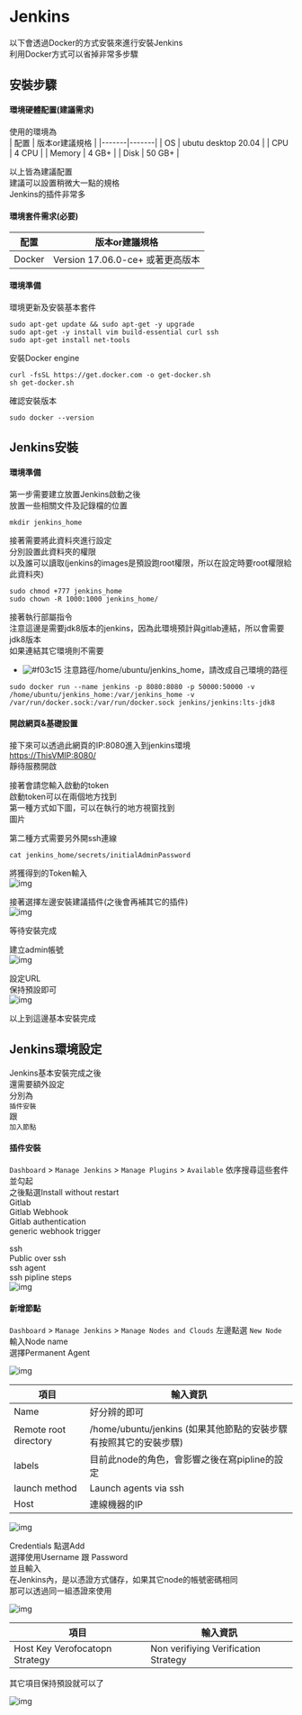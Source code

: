 # Jenkins    

以下會透過Docker的方式安裝來進行安裝Jenkins  
利用Docker方式可以省掉非常多步驟  


## 安裝步驟  

#### 環境硬體配置(建議需求)  
使用的環境為  
 | 配置 | 版本or建議規格 | 
|-------|-------|
| OS | ubutu desktop 20.04 |
| CPU |  4 CPU |
| Memory  | 4 GB+ |
| Disk  | 50 GB+ |  

以上皆為建議配置  
建議可以設置稍微大一點的規格  
Jenkins的插件非常多  

#### 環境套件需求(必要)  
 | 配置 | 版本or建議規格 | 
|-------|-------|
| Docker | Version 17.06.0-ce+ 或著更高版本 |

#### 環境準備  

環境更新及安裝基本套件  
```
sudo apt-get update && sudo apt-get -y upgrade
sudo apt-get -y install vim build-essential curl ssh
sudo apt-get install net-tools
```

安裝Docker engine    
```
curl -fsSL https://get.docker.com -o get-docker.sh
sh get-docker.sh
```

確認安裝版本
```
sudo docker --version
```

## Jenkins安裝  

#### 環境準備  
第一步需要建立放置Jenkins啟動之後  
放置一些相關文件及記錄檔的位置  
```
mkdir jenkins_home
```

接著需要將此資料夾進行設定  
分別設置此資料夾的權限  
以及誰可以讀取(jenkins的images是預設跑root權限，所以在設定時要root權限給此資料夾)  
```
sudo chmod +777 jenkins_home
sudo chown -R 1000:1000 jenkins_home/
```

接著執行部屬指令  
注意這邊是需要jdk8版本的jenkins，因為此環境預計與gitlab連結，所以會需要jdk8版本  
如果連結其它環境則不需要  
- ![#f03c15](https://via.placeholder.com/15/f03c15/000000?text=+) 
注意路徑/home/ubuntu/jenkins_home，請改成自己環境的路徑  
  
```
sudo docker run --name jenkins -p 8080:8080 -p 50000:50000 -v /home/ubuntu/jenkins_home:/var/jenkins_home -v /var/run/docker.sock:/var/run/docker.sock jenkins/jenkins:lts-jdk8
```
#### 開啟網頁&基礎設置  
接下來可以透過此網頁的IP:8080進入到jenkins環境  
<https://ThisVMIP:8080/>  
靜待服務開啟  

接著會請您輸入啟動的token  
啟動token可以在兩個地方找到  
第一種方式如下圖，可以在執行的地方視窗找到  
圖片  

第二種方式需要另外開ssh連線  
```
cat jenkins_home/secrets/initialAdminPassword
```

將獲得到的Token輸入  
![img](https://github.com/ReSin-Yan/Kubernetes-Opensource-Project/blob/main/CICD/Jenkins/cicd/input%20token.PNG)   

接著選擇左邊安裝建議插件(之後會再補其它的插件)  
![img](https://github.com/ReSin-Yan/Kubernetes-Opensource-Project/blob/main/CICD/Jenkins/cicd/install%20suggested%20plugin.PNG)   

等待安裝完成

建立admin帳號  
![img](https://github.com/ReSin-Yan/Kubernetes-Opensource-Project/blob/main/CICD/Jenkins/cicd/creat%20admin.PNG)   

設定URL  
保持預設即可  
![img](https://github.com/ReSin-Yan/Kubernetes-Opensource-Project/blob/main/CICD/Jenkins/cicd/set%20URL.PNG)   

以上到這邊基本安裝完成  


## Jenkins環境設定  
Jenkins基本安裝完成之後  
還需要額外設定  
分別為  
`插件安裝`  
跟  
`加入節點`


#### 插件安裝  

`Dashboard` >  `Manage Jenkins` > `Manage Plugins` > `Available`
依序搜尋這些套件並勾起  
之後點選Install without restart  
Gitlab  
Gitlab Webhook  
Gitlab authentication  
generic webhook trigger  

ssh  
Public over ssh  
ssh agent  
ssh pipline steps  
![img](https://github.com/ReSin-Yan/Kubernetes-Opensource-Project/blob/main/CICD/Jenkins/cicd/plugin.PNG)   

#### 新增節點

`Dashboard` >  `Manage Jenkins` > `Manage Nodes and Clouds` 左邊點選 `New Node`  
輸入Node name  
選擇Permanent Agent  

![img](https://github.com/ReSin-Yan/Kubernetes-Opensource-Project/blob/main/CICD/Jenkins/cicd/addnode1.PNG)   



 | 項目 | 輸入資訊 | 
|-------|-------|
| Name | 好分辨的即可 |
| Remote root directory | /home/ubuntu/jenkins  (如果其他節點的安裝步驟有按照其它的安裝步驟) |
| labels | 目前此node的角色，會影響之後在寫pipline的設定 |
| launch method | Launch agents via ssh |
| Host | 連線機器的IP |

![img](https://github.com/ReSin-Yan/Kubernetes-Opensource-Project/blob/main/CICD/Jenkins/cicd/addnode2.PNG)   


Credentials 點選Add  
選擇使用Username 跟 Password  
並且輸入  
在Jenkins內，是以憑證方式儲存，如果其它node的帳號密碼相同  
那可以透過同一組憑證來使用  

![img](https://github.com/ReSin-Yan/Kubernetes-Opensource-Project/blob/main/CICD/Jenkins/cicd/addnode4.PNG)   



 | 項目 | 輸入資訊 | 
|-------|-------|
| Host Key Verofocatopn Strategy | Non verifiying Verification Strategy |

其它項目保持預設就可以了  

![img](https://github.com/ReSin-Yan/Kubernetes-Opensource-Project/blob/main/CICD/Jenkins/cicd/addnode3.PNG)   
